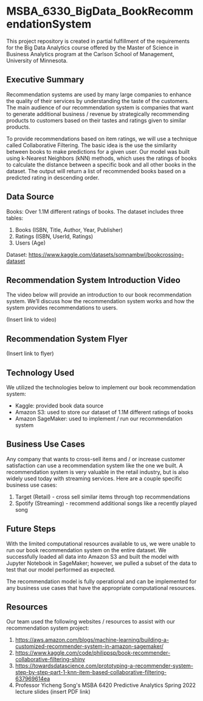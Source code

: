 # MSBA_6330_BigData_BookRecommendationSystem

This project repository is created in partial fulfillment of the requirements for the Big Data Analytics course offered by the Master of Science in Business Analytics program at the Carlson School of Management, University of Minnesota.

## Executive Summary
Recommendation systems are used by many large companies to enhance the quality of their services by understanding the taste of the customers. The main audience of our recommendation system is companies that want to generate additional business / revenue by strategically recommending products to customers based on their tastes and ratings given to similar products.

To provide recommendations based on item ratings, we will use a technique called Collaborative Filtering. The basic idea is the use the similarity between books to make predictions for a given user. Our model was built using k-Nearest Neighbors (kNN) methods, which uses the ratings of books to calculate the distance between a specific book and all other books in the dataset. The output will return a list of recommended books based on a predicted rating in descending order.

## Data Source
Books: Over 1.1M different ratings of books. The dataset includes three tables:
1. Books (ISBN, Title, Author, Year, Publisher)
2. Ratings (ISBN, UserId, Ratings)
3. Users (Age)

Dataset: https://www.kaggle.com/datasets/somnambwl/bookcrossing-dataset

## Recommendation System Introduction Video
The video below will provide an introduction to our book recommendation system. We’ll discuss how the recommendation system works and how the system provides recommendations to users.

(Insert link to video)

## Recommendation System Flyer
(Insert link to flyer)

## Technology Used
We utilized the technologies below to implement our book recommendation system:
- Kaggle: provided book data source
- Amazon S3: used to store our dataset of 1.1M different ratings of books
- Amazon SageMaker: used to implement / run our recommendation system

## Business Use Cases
Any company that wants to cross-sell items and / or increase customer satisfaction can use a recommendation system like the one we built. A recommendation system is very valuable in the retail industry, but is also widely used today with streaming services. Here are a couple specific business use cases:
1. Target (Retail) - cross sell similar items through top recommendations
2. Spotify (Streaming) - recommend additional songs like a recently played song

## Future Steps
With the limited computational resources available to us, we were unable to run our book recommendation system on the entire dataset. We successfully loaded all data into Amazon S3 and built the model with Jupyter Notebook in SageMaker; however, we pulled a subset of the data to test that our model performed as expected.

The recommendation model is fully operational and can be implemented for any business use cases that have the appropriate computational resources.

## Resources
Our team used the following websites / resources to assist with our recommendation system project:

1. https://aws.amazon.com/blogs/machine-learning/building-a-customized-recommender-system-in-amazon-sagemaker/
2. https://www.kaggle.com/code/philippsp/book-recommender-collaborative-filtering-shiny
3. https://towardsdatascience.com/prototyping-a-recommender-system-step-by-step-part-1-knn-item-based-collaborative-filtering-637969614ea
4. Professor Yicheng Song's MSBA 6420 Predictive Analytics Spring 2022 lecture slides (insert PDF link)
